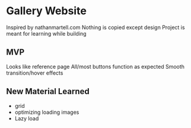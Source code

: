 # Gallery Website
Inspired by nathanmartell.com
Nothing is copied except design
Project is meant for learning while building

## MVP
Looks like reference page
All/most buttons function as expected
Smooth transition/hover effects

## New Material Learned
- grid
- optimizing loading images
- Lazy load